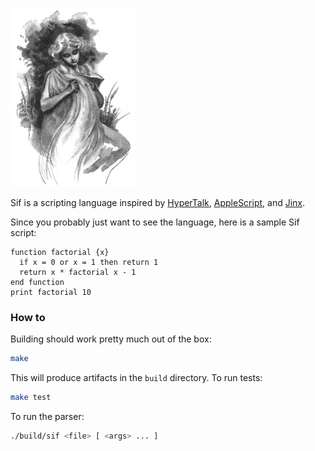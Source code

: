 <a href="https://en.wikipedia.org/wiki/Sif"><img src="support/Sif.jpg" width=200></a>

Sif is a scripting language inspired by [HyperTalk](https://en.wikipedia.org/wiki/HyperTalk), [AppleScript](https://en.wikipedia.org/wiki/AppleScript), and [Jinx](https://www.jinx-lang.org).

Since you probably just want to see the language, here is a sample Sif script:
```
function factorial {x}
  if x = 0 or x = 1 then return 1
  return x * factorial x - 1
end function
print factorial 10
```
### How to

Building should work pretty much out of the box:
```sh
make
```
This will produce artifacts in the `build` directory. To run tests:
```sh
make test
```
To run the parser:
```sh
./build/sif <file> [ <args> ... ]
```
